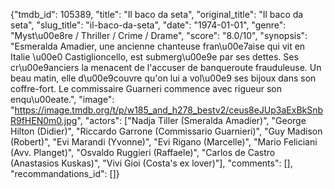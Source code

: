 {"tmdb_id": 105389, "title": "Il baco da seta", "original_title": "Il baco da seta", "slug_title": "il-baco-da-seta", "date": "1974-01-01", "genre": "Myst\u00e8re / Thriller / Crime / Drame", "score": "8.0/10", "synopsis": "Esmeralda Amadier, une ancienne chanteuse fran\u00e7aise qui vit en Italie \u00e0 Castiglioncello, est submerg\u00e9e par ses dettes. Ses cr\u00e9anciers la menacent de l'accuser de banqueroute frauduleuse. Un beau matin, elle d\u00e9couvre qu'on lui a vol\u00e9 ses bijoux dans son coffre-fort. Le commissaire Guarneri commence avec rigueur son enqu\u00eate.", "image": "https://image.tmdb.org/t/p/w185_and_h278_bestv2/ceus8eJUp3aExBkSnbR9fHEN0m0.jpg", "actors": ["Nadja Tiller (Smeralda Amadier)", "George Hilton (Didier)", "Riccardo Garrone (Commissario Guarnieri)", "Guy Madison (Robert)", "Evi Marandi (Yvonne)", "Evi Rigano (Marcelle)", "Mario Feliciani (Avv. Planget)", "Osvaldo Ruggieri (Raffaele)", "Carlos de Castro (Anastasios Kuskas)", "Vivi Gioi (Costa's ex lover)"], "comments": [], "recommandations_id": []}